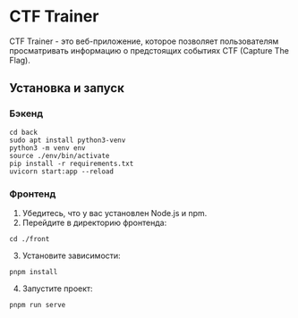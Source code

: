 # CTF Trainer

CTF Trainer - это веб-приложение, которое позволяет пользователям просматривать информацию о предстоящих событиях CTF (Capture The Flag).

## Установка и запуск

### Бэкенд


```
cd back
sudo apt install python3-venv
python3 -m venv env
source ./env/bin/activate
pip install -r requirements.txt
uvicorn start:app --reload
```


### Фронтенд

1. Убедитесь, что у вас установлен Node.js и npm.
2. Перейдите в директорию фронтенда:

```cd ./front```

3. Установите зависимости:

```pnpm install```


4. Запустите проект:

```pnpm run serve```
